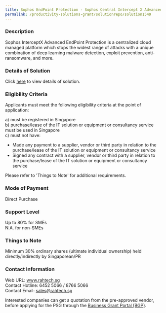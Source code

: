 ```yaml
---
title: Sophos EndPoint Protection - Sophos Central Intercept X Advanced with EDR - 60 users
permalink: /productivity-solutions-grant/solutionrepo/solution1549
---
```


### Description

Sophos InterceptX Advanced EndPoint Protection is a centralized cloud managed platform which stops the widest range of attacks with a unique combination of deep learning malware detection, exploit prevention, anti-ransomware, and more.

### Details of Solution

Click <a href='https://www.gobusiness.gov.sg/images/psg/Desensitised_Rah_Tech_20200168_Annex_3_Part_4.pdf' target='_blank' rel='noopener'>here</a> to view details of solution.

### Eligibility Criteria

Applicants must meet the following eligibility criteria at the point of application:

a) must be registered in Singapore <br>
b) purchase/lease of the IT solution or equipment or consultancy service must be used in Singapore <br>
c) must not have:
- Made any payment to a supplier, vendor or third party in relation to the purchase/lease of the IT solution or equipment or consultancy service
- Signed any contract with a supplier, vendor or third party in relation to the purchase/lease of the IT solution or equipment or consultancy service

Please refer to 'Things to Note' for additional requirements.

### Mode of Payment
Direct Purchase

### Support Level
Up to 80% for SMEs <br>
N.A. for non-SMEs

### Things to Note
Minimum 30% ordinary shares (ultimate individual ownership) held directly/indirectly by Singaporean/PR

### Contact Information
Web URL: www.rahtech.sg <br>Contact Hotline: 6452 5066 / 8766 5066<br>Contact Email: sales@rahtech.sg 

Interested companies can get a quotation from the pre-approved vendor, before applying for the PSG through the <a target='_blank' rel='noopener' href='https://www.businessgrants.gov.sg/'>Business Grant Portal (BGP)</a>.
